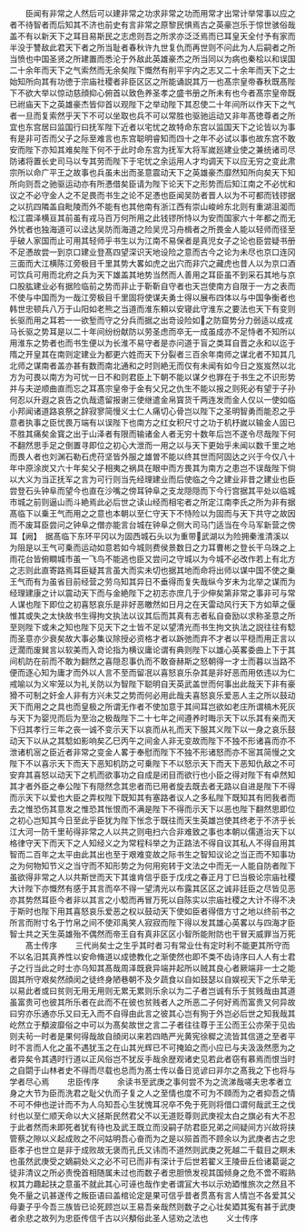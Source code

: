 <!-- { "loadSidebar": true } -->
　　臣闻有非常之人然后可以建非常之功求非常之功而用常才出常计举常事以应之者不待智者而后知其不济也前史有言非常之原黎民惧焉古之英豪岂乐于惊世骇俗哉盖不有以新天下之耳目易斯民之志虑则吾之所求亦泛泛焉而已耳皇天全付予有家而半没于讐敌此君天下者之所当耻者春秋许九世复仇而再世则不问此为人后嗣者之所当愤也中国圣贤之所建置而悉沦于外敌此英雄豪杰之所当同以为病也秦桧以和误国二十余年而天下之气索然而无余矣陛下慨然有削平宇内之志又二十余年而天下之士始知所向其有功徳于宗庙社稷者非臣区区之所能诵説其万一也髙宗皇帝春秋既髙陛下不欲大举以惊动慈顔抑心俯首以致色养圣孝之盛书册之所未有也今者髙宗皇帝既已祔庙天下之英雄豪杰皆仰首以观陛下之举动陛下其忍使二十年间所以作天下之气者一旦而复索然乎天下不可以坐取也兵不可以常胜也驱驰运动又非年髙徳尊者之所宜也东宫居曰监国行曰抚军陛下近者以宅忧之故特命东宫以监国天下之论皆以为事有是非可否而父子之际至难言也东宫聪明睿知而四十之年不必试以事也故东宫不敢安而陛下亦知其难矣陛下何不于此时命东宫为抚军大将军嵗廵建业使之兼统诸司尽防诸将置长史司马以专其劳而陛下于宅忧之余运用人才均调天下以应无穷之变此肃宗所以命广平王之故事也兵虽未出而圣意震动天下之英雄豪杰靡然知所向矣天下知所向则吾之驰驱运动亦有所慿借矣臣请为陛下论天下之形势而后知江南之不必忧和议之不必守金人之不足畏而书生之论不足慿也臣闻吴防者晋人以为不可都而钱镠据之以抗四隣盖自毗陵而外不能有也其他南有浙江西有崇山峻岭东北则有重湖沮洳而松江震泽横亘其前虽有戎马百万何所用之此钱镠所恃以为安而国家六十年都之而无外忧者也独海道可以迳达吴防而海道之险吴児习舟楫者之所畏金人能以轻师而径至乎破人家国而止可用其轻师乎书生以为江南不易保者是真児女子之论也臣尝疑书册不足慿故尝一到京口建业登髙四望深识天地设险之意而古今之论为未尽也京口连冈三面而大江横陈江旁极目千里其势大畧如虎之出穴而非穴之藏虎也昔人以为京口酒可饮兵可用而北府之兵为天下雄盖其地势当然而人善用之耳臣虽不到采石其地与京口股肱建业必有据险临前之势而非止于靳靳自守者也天岂使南方自限于一方之表而不使与中国而为一哉江旁极目千里固将使谋夫勇士得以展布四体以与中国争衡者也韩世忠顿兵八万于山阳如老熊之当道而淮东頼以安寝此守淮东之要法也天下有变则长驱而用之耳若一一欲堑而守之分兵而据之出竒设险如之防窟势分力弱适以成戎马长驱之势耳是以二十年间纷纷献防以劳圣虑而卒无一成虽成亦不足恃者不知所以用淮东之势者也而书生便以为长淮不易守者是亦问道于盲之类耳自晋之永和以迄于隋之开皇其在南则定建业为都更六姓而天下分裂者三百余年南师之谋北者不知其几北师之谋南者盖亦甚有数而南北通和之时则絶无而仅有未闻有如今日之岌岌然以北方为可畏以南方为可忧一日不和则君臣上下朝不能以谋夕也罪在于书生之不识形势并与夫逆顺曲直而忘之耳髙宗皇帝于金有父兄之仇生不能以报之则死必有望于子孙何忍以升遐之哀告之仇哉遗留报谢三使继遣金帛寳货千两连发而金人仅以一使如临小邦闻诸道路哀祭之辞寂寥简慢义士仁人痛切心骨岂以陛下之圣明智勇而能忍之乎意者执事之臣忧畏万端有以误陛下也南方之红女积尺寸之功于机杼嵗以输金人固已不胜其痛矣金寳之出于山泽者有限而输诸金人者无穷十数年后岂不遂令尽哉陛下何不翻然思手足之倒置寻即位之初心大泄而一用之以与天下更始乎未闻以数千里之地而畏人者也刘渊石勒石虎苻坚皆外服之雄曽不能以终其世而阿固达之兴于今仅八十年中原涂炭又六十年矣父子相夷之祸具在眼中而方畏其为南方之患岂不误哉陛下倘以大义为当正抚军之言为可行则当先经理建业而后使临之今之建业非昔之建业也臣尝登石头钟阜而望今也直在沙嘴之傍耳钟阜之支龙隠隠而下今行宫据其平处以临城市城之前则逼山而斗絶焉此必后世之读山经而相宅者之所定江南李氏之所为非有据髙临下以乗王气而用之之意也本朝以至仁守天下不恃险以为固而与天下共守之故因而不废耳臣尝问之钟阜之僧亦能言台城在钟阜之侧大司马门适当在今马军新营之傍耳【阙】　据髙临下东环平冈以为固西城石头以为重带武湖以为险拥秦淮清溪以为阻是以王气可乗而运动如意若如今城则费侯景数日之力耳曹彬之登长干乌珠之上雨花台皆俯瞷城市虽一飞鸟不能逃也臣又尝问之守城以为今城不必改作若上有北方之志则此直寄路焉耳臣疑其言虽大而实未切也据其地而命将出师以谋中国不使之乗王气而有为虽省目前经营之劳乌知其异日不垂得而复失哉纵今岁未为北举之谋而为经理建康之计以震动天下而与金絶陛下之初志亦庶几于少伸矣第非常之事非可与常人谋也陛下即位之初喜怒哀乐是非好恶皦然如日月之在天雷动风行天下方如草之偃惟其或失之太快故书生得拘文执法以议其后而其真有志者私自奋励以求称圣意之所至则陛下或未之知也陛下见天下之士皆不足以望清光而书生拘文执法之説往往有騐而圣意亦少衰矣故大事必集议除授必资格才者以跅弛而弃不才者以平穏而用正言以迂濶而废巽言以软美而入竒论指为横议庸论谓有典则陛下以雄心英畧委曲上下于其间机防在前而不敢为翻然之喜隠忍事仇而不敢奋赫斯之怒朝得一才士而暮以当路不便而逐心知为庸才而外以人言不至而留冺以喜怒哀乐杂其是非好恶而用依违以为仁戒喻以为义牢笼以为礼关防以为智陛下聪明自天英武盖世而何事出此哉天下非有豪猾不可制之奸金人非有方兴未艾之势而何必用此哉夫喜怒哀乐爱恶人主之所以鼓动天下而用之之具也而皇极之所谓无作者不使加意于其间耳岂欲如老庄所谓槁木死灰与天下为婴児而后为至治之极哉陛下二十七年之间遵养时晦示天下以乐其有亲而天下归其孝行三年之丧一诚不变示天下以哀而从礼而天下服其义陛下以一身之哀乐鼓动天下以从之其騐如影响矣乙巳丙午之间金人非无变故而陛下不独不形诸喜而亦不泄诸机宻之臣近者非常之变金人畧于奉慰而陛下不独不形诸怒而亦不宻其简慢之文陛下不以喜示天下而天下恶知机防之可乗陛下不以怒示天下而天下恶知仇敌之不可安弃其喜怒以动天下之机而欲事功之自成是闭目而欲行也小臣之得对陛下有卓然知其才者外臣之奉公陛下有隠然念其忠者而已用者旋去既去者无路以自进是陛下不得而示天下以爱也大臣之弄权陛下既知其有塞路者议人之多私陛下既知其有罔我者而去之惟恐伤其意发之惟恐其怅恨而不满是陛下不得而示天下以恶也陛下翻然思即位之初心岂知其今日至此乎臣犹为陛下怅念于既往而天生英雄岂使其终老于不济乎长江大河一防千里茍得非常之人以共之则电扫六合非难致之事也本朝以儒道治天下以格律守天下而天下之人知经义之为常程科举之为正路法不得自议其私人不得自用其智而二百年之太平由此其出也至于艰难变故之际书生之智知议论之当正而不知事功之为何物知节义之当守而不知形势之为何用宛转于文法之中而无一人能自防者陛下虽欲得非常之人以共斯世而天下其谁肯信乎臣于戊戌之春正月丁巳当极论宗庙社稷大计陛下亦慨然有感于其言而卒不得一望清光以布露其区区之诚非廷臣之尽皆见恶亦其势然耳臣今者非以其言之小騐而再冒万死以自陈实以宗庙社稷之大计不得不决于斯时也陛下用其喜怒哀乐爱恶之权以鼓动天下使如臣者得借方寸之地以终前书之所言而附寸名于竹帛之间不使邓禹笑人寂寂而陛下得以发其雄心英畧以与四海才臣智士共之天生英雄殆不偶然而帝王自有真非区区小智所能附防也干冒天威罪当万死
　　髙士传序
　　三代尚矣士之生乎其时者习有常业仕有定时利不能更其所守而不以名汨其真养性以安命脩道以成徳教化之渐使然也即不类不齿诗序曰人人有士君子之行当此之时士亦乌知其髙哉周泽既衰异端并起所以贼其良心者厥端非一士之能固其所守艰矣然顔闵之徒终身陋巷朝不及夕蔬食以自如鼓瑟以自娱视天下之乐举无以易此者或曰贫则无用无用则无累无累则乐余以为二子者岂诚有乐于贫贱哉由其道虽富贵可也彼其所乐者在此而不在彼也贫贱者人之所恶二子何好焉而富贵又何异故曰穷亦乐通亦乐又曰无入而不自得由此言之彼其心岂有狥于外岂必后世之知我哉其屹然立于頺波靡俗之中可以为髙矣故世之言二子者往往尊于王公而王公亦荣于见齿则夫茍一时者是果何得哉故自顔闵以来若四皓严光黄宪徐穉之流皆其信道之至者平时不言而人化之虽不遇犹玉之在山其光辉已不可掩廹之而小应已与夫汲汲然愿为之者异矣令其遇时行道以正风俗岂不犹反手哉余歴观诸史见若此者窃有慕焉而恨当时之自閟于山林者史不得而尽载也总而为髙士传以备日览谚曰非尔之髙我之下也将与学者尽心焉
　　忠臣传序
　　余读书至武庚之事何尝不为之流涕哉嗟夫忠孝者立身之大节为臣而洗君之耻父仇而子复之人之至情也度不可为不頋而为之者抑吾之情不可不伸也逆计而不为人乌知吾心生犹愧耳况卒不免于死则将借口谓何哉武王之伐纣也以至仁顺天命以大义拯斯民然君父不以无道贬尊则武庚视太白之旗必有大不忍于此者然而未即死者犹有待也及武王既立而没嗣子防君臣兄弟之间疑间方兴故将挟管蔡之隙以义起成败之不问姑明吾心奋而为之是以殒首而不顾余以为武庚者古之忠臣孝子也世立是非于成败故无褒而孔氏又讳而不道然则武庚之死越二千载目之瞑未也虽然武庚受之嫡嗣处义之必不可已而非有深计于后世若翟义王陵毌丘俭诸葛诞之徒非清议之所必责俛首相随属未过也而数子者忠胆愤发视其国倾身之危不啻不暇熟权其力趣起扶之意虽不就此其心可诬也哉作史者谓冝大书以示劝廼惟旅次之然且不免不量之讥甚遂传之叛臣语曰盖棺论定是果可信乎昔者贯髙有言人情岂不各爱其父母妻子乎今吾三族皆已论死顾岂以王易吾亲哉然则数子之心壮矣廼其寃有甚于武庚者余悲之故列为忠臣传信千古以兴頺俗此圣人惩劝之法也
　　义士传序

